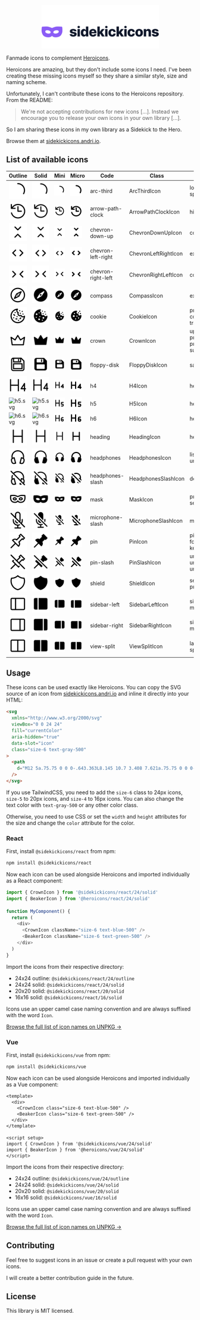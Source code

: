 <p align="center">
  <picture>
    <source media="(prefers-color-scheme: dark)" srcset=".github/logo-dark.svg">
    <source media="(prefers-color-scheme: light)" srcset=".github/logo-light.svg">
    <img alt="Sidekickicons" width="315" height="117" style="max-width: 100%" src=".github/logo-light.svg">
  </picture>
</p>

Fanmade icons to complement [Heroicons](https://github.com/tailwindlabs/heroicons).

Heroicons are amazing, but they don't include some icons I need. I've been creating these missing icons myself so they share a similar style, size and naming scheme.

Unfortunately, I can't contribute these icons to the Heroicons repository. From the README:

> We're not accepting contributions for new icons [...]. Instead we encourage you to release your own icons in your own library [...].

So I am sharing these icons in my own library as a Sidekick to the Hero.

Browse them at [sidekickicons.andri.io](https://sidekickicons.andri.io/).

## List of available icons

| Outline                                                          | Solid                                                          | Mini                                                           | Micro                                                          | Code               | Class                | Usage                            |
| ---------------------------------------------------------------- | -------------------------------------------------------------- | -------------------------------------------------------------- | -------------------------------------------------------------- | ------------------ | -------------------- | -------------------------------- |
| ![arc-third.svg](src/24/outline/arc-third.svg)                   | ![arc-third.svg](src/24/solid/arc-third.svg)                   | ![arc-third.svg](src/20/solid/arc-third.svg)                   | ![arc-third.svg](src/16/solid/arc-third.svg)                   | arc-third          | ArcThirdIcon         | loading, spinner                 |
| ![arrow-path-clock.svg](src/24/outline/arrow-path-clock.svg)     | ![arrow-path-clock.svg](src/24/solid/arrow-path-clock.svg)     | ![arrow-path-clock.svg](src/20/solid/arrow-path-clock.svg)     | ![arrow-path-clock.svg](src/16/solid/arrow-path-clock.svg)     | arrow-path-clock   | ArrowPathClockIcon   | history                          |
| ![chevron-down-up.svg](src/24/outline/chevron-down-up.svg)       | ![chevron-down-up.svg](src/24/solid/chevron-down-up.svg)       | ![chevron-down-up.svg](src/20/solid/chevron-down-up.svg)       | ![chevron-down-up.svg](src/16/solid/chevron-down-up.svg)       | chevron-down-up    | ChevronDownUpIcon    | collapse                         |
| ![chevron-left-right.svg](src/24/outline/chevron-left-right.svg) | ![chevron-left-right.svg](src/24/solid/chevron-left-right.svg) | ![chevron-left-right.svg](src/20/solid/chevron-left-right.svg) | ![chevron-left-right.svg](src/16/solid/chevron-left-right.svg) | chevron-left-right | ChevronLeftRightIcon | expand                           |
| ![chevron-right-left.svg](src/24/outline/chevron-right-left.svg) | ![chevron-right-left.svg](src/24/solid/chevron-right-left.svg) | ![chevron-right-left.svg](src/20/solid/chevron-right-left.svg) | ![chevron-right-left.svg](src/16/solid/chevron-right-left.svg) | chevron-right-left | ChevronRightLeftIcon | collapse                         |
| ![compass.svg](src/24/outline/compass.svg)                       | ![compass.svg](src/24/solid/compass.svg)                       | ![compass.svg](src/20/solid/compass.svg)                       | ![compass.svg](src/16/solid/compass.svg)                       | compass            | CompassIcon          | explore                          |
| ![cookie.svg](src/24/outline/cookie.svg)                         | ![cookie.svg](src/24/solid/cookie.svg)                         | ![cookie.svg](src/20/solid/cookie.svg)                         | ![cookie.svg](src/16/solid/cookie.svg)                         | cookie             | CookieIcon           | privacy, consent, tracking       |
| ![crown.svg](src/24/outline/crown.svg)                           | ![crown.svg](src/24/solid/crown.svg)                           | ![crown.svg](src/20/solid/crown.svg)                           | ![crown.svg](src/16/solid/crown.svg)                           | crown              | CrownIcon            | upgrade, pro, premium, subscribe |
| ![floppy-disk.svg](src/24/outline/floppy-disk.svg)               | ![floppy-disk.svg](src/24/solid/floppy-disk.svg)               | ![floppy-disk.svg](src/20/solid/floppy-disk.svg)               | ![floppy-disk.svg](src/16/solid/floppy-disk.svg)               | floppy-disk        | FloppyDiskIcon       | save                             |
| ![h4.svg](src/24/outline/h4.svg)                                 | ![h4.svg](src/24/solid/h4.svg)                                 | ![h4.svg](src/20/solid/h4.svg)                                 | ![h4.svg](src/16/solid/h4.svg)                                 | h4                 | H4Icon               | heading                          |
| ![h5.svg](src/25/outline/h5.svg)                                 | ![h5.svg](src/25/solid/h5.svg)                                 | ![h5.svg](src/20/solid/h5.svg)                                 | ![h5.svg](src/16/solid/h5.svg)                                 | h5                 | H5Icon               | heading                          |
| ![h6.svg](src/26/outline/h6.svg)                                 | ![h6.svg](src/26/solid/h6.svg)                                 | ![h6.svg](src/20/solid/h6.svg)                                 | ![h6.svg](src/16/solid/h6.svg)                                 | h6                 | H6Icon               | heading                          |
| ![heading.svg](src/24/outline/heading.svg)                       | ![heading.svg](src/24/solid/heading.svg)                       | ![heading.svg](src/20/solid/heading.svg)                       | ![heading.svg](src/16/solid/heading.svg)                       | heading            | HeadingIcon          | heading                          |
| ![headphones.svg](src/24/outline/headphones.svg)                 | ![headphones.svg](src/24/solid/headphones.svg)                 | ![headphones.svg](src/20/solid/headphones.svg)                 | ![headphones.svg](src/16/solid/headphones.svg)                 | headphones         | HeadphonesIcon       | listen, undeafen                 |
| ![headphones-slash.svg](src/24/outline/headphones-slash.svg)     | ![headphones-slash.svg](src/24/solid/headphones-slash.svg)     | ![headphones-slash.svg](src/20/solid/headphones-slash.svg)     | ![headphones-slash.svg](src/16/solid/headphones-slash.svg)     | headphones-slash   | HeadphonesSlashIcon  | deafen                           |
| ![mask.svg](src/24/outline/mask.svg)                             | ![mask.svg](src/24/solid/mask.svg)                             | ![mask.svg](src/20/solid/mask.svg)                             | ![mask.svg](src/16/solid/mask.svg)                             | mask               | MaskIcon             | privacy, security                |
| ![microphone-slash.svg](src/24/outline/microphone-slash.svg)     | ![microphone-slash.svg](src/24/solid/microphone-slash.svg)     | ![microphone-slash.svg](src/20/solid/microphone-slash.svg)     | ![microphone-slash.svg](src/16/solid/microphone-slash.svg)     | microphone-slash   | MicrophoneSlashIcon  | mute                             |
| ![pin.svg](src/24/outline/pin.svg)                               | ![pin.svg](src/24/solid/pin.svg)                               | ![pin.svg](src/20/solid/pin.svg)                               | ![pin.svg](src/16/solid/pin.svg)                               | pin                | PinIcon              | pin, focus, keep                 |
| ![pin-slash.svg](src/24/outline/pin-slash.svg)                   | ![pin-slash.svg](src/24/solid/pin-slash.svg)                   | ![pin-slash.svg](src/20/solid/pin-slash.svg)                   | ![pin-slash.svg](src/16/solid/pin-slash.svg)                   | pin-slash          | PinSlashIcon         | unpin, unfocus, unkeep           |
| ![shield.svg](src/24/outline/shield.svg)                         | ![shield.svg](src/24/solid/shield.svg)                         | ![shield.svg](src/20/solid/shield.svg)                         | ![shield.svg](src/16/solid/shield.svg)                         | shield             | ShieldIcon           | security, protection             |
| ![sidebar-left.svg](src/24/outline/sidebar-left.svg)             | ![sidebar-left.svg](src/24/solid/sidebar-left.svg)             | ![sidebar-left.svg](src/20/solid/sidebar-left.svg)             | ![sidebar-left.svg](src/16/solid/sidebar-left.svg)             | sidebar-left       | SidebarLeftIcon      | sidebar, menu                    |
| ![sidebar-right.svg](src/24/outline/sidebar-right.svg)           | ![sidebar-right.svg](src/24/solid/sidebar-right.svg)           | ![sidebar-right.svg](src/20/solid/sidebar-right.svg)           | ![sidebar-right.svg](src/16/solid/sidebar-right.svg)           | sidebar-right      | SidebarRightIcon     | sidebar, menu                    |
| ![view-split.svg](src/24/outline/view-split.svg)                 | ![view-split.svg](src/24/solid/view-split.svg)                 | ![view-split.svg](src/20/solid/view-split.svg)                 | ![view-split.svg](src/16/solid/view-split.svg)                 | view-split         | ViewSplitIcon        | layout, split                    |

## Usage

These icons can be used exactly like Heroicons. You can copy the SVG source of an icon from [sidekickicons.andri.io](https://sidekickicons.andri.io/) and inline it directly into your HTML:

```html
<svg
  xmlns="http://www.w3.org/2000/svg"
  viewBox="0 0 24 24"
  fill="currentColor"
  aria-hidden="true"
  data-slot="icon"
  class="size-6 text-gray-500"
>
  <path
    d="M12 5a.75.75 0 0 0-.643.363L8.145 10.7 3.408 7.621a.75.75 0 0 0-1.15.74l1.5 10A.75.75 0 0 0 4.5 19h15a.75.75 0 0 0 .742-.639l1.5-10a.75.75 0 0 0-1.15-.74L15.855 10.7l-3.212-5.336A.75.75 0 0 0 12 5Z"
  />
</svg>
```

If you use TailwindCSS, you need to add the `size-6` class to 24px icons, `size-5` to 20px icons, and `size-4` to 16px icons. You can also change the text color with `text-gray-500` or any other color class.

Otherwise, you need to use CSS or set the `width` and `height` attributes for the size and change the `color` attribute for the color.

### React

First, install `@sidekickicons/react` from npm:

```sh
npm install @sidekickicons/react
```

Now each icon can be used alongside Heroicons and imported individually as a React component:

```js
import { CrownIcon } from '@sidekickicons/react/24/solid'
import { BeakerIcon } from '@heroicons/react/24/solid'

function MyComponent() {
  return (
    <div>
      <CrownIcon className="size-6 text-blue-500" />
      <BeakerIcon className="size-6 text-green-500" />
    </div>
  )
}
```

Import the icons from their respective directory:

- 24x24 outline: `@sidekickicons/react/24/outline`
- 24x24 solid: `@sidekickicons/react/24/solid`
- 20x20 solid: `@sidekickicons/react/20/solid`
- 16x16 solid: `@sidekickicons/react/16/solid`

Icons use an upper camel case naming convention and are always suffixed with the word `Icon`.

[Browse the full list of icon names on UNPKG &rarr;](https://unpkg.com/browse/@sidekickicons/react/24/outline/)

### Vue

First, install `@sidekickicons/vue` from npm:

```sh
npm install @sidekickicons/vue
```

Now each icon can be used alongside Heroicons and imported individually as a Vue component:

```vue
<template>
  <div>
    <CrownIcon class="size-6 text-blue-500" />
    <BeakerIcon class="size-6 text-green-500" />
  </div>
</template>

<script setup>
import { CrownIcon } from '@sidekickicons/vue/24/solid'
import { BeakerIcon } from '@heroicons/vue/24/solid'
</script>
```

Import the icons from their respective directory:

- 24x24 outline: `@sidekickicons/vue/24/outline`
- 24x24 solid: `@sidekickicons/vue/24/solid`
- 20x20 solid: `@sidekickicons/vue/20/solid`
- 16x16 solid: `@sidekickicons/vue/16/solid`

Icons use an upper camel case naming convention and are always suffixed with the word `Icon`.

[Browse the full list of icon names on UNPKG &rarr;](https://unpkg.com/browse/@sidekickicons/vue/24/outline/)

## Contributing

Feel free to suggest icons in an issue or create a pull request with your own icons.

I will create a better contribution guide in the future.

## License

This library is MIT licensed.
